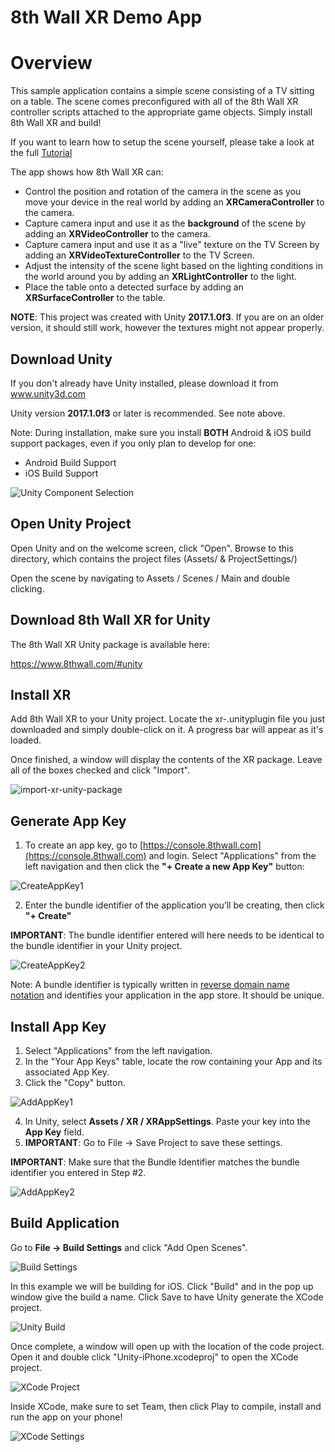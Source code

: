 # 8th Wall XR Demo App

# Overview

This sample application contains a simple scene consisting of a TV sitting on a table. The scene comes preconfigured with all of the 8th Wall XR controller scripts
attached to the appropriate game objects.  Simply install 8th Wall XR and build!

If you want to learn how to setup the scene yourself, please take a look at the full [Tutorial](https://github.com/8thwall/xr-unity/tree/master/projects/8thWallXR-Tutorial)

The app shows how 8th Wall XR can:

* Control the position and rotation of the camera in the scene as you move your device in the real world by adding an **XRCameraController** to the camera.
* Capture camera input and use it as the **background** of the scene by adding an **XRVideoController** to the camera.
* Capture camera input and use it as a "live" texture on the TV Screen by adding an **XRVideoTextureController** to the TV Screen.
* Adjust the intensity of the scene light based on the lighting conditions in the world around you by adding an **XRLightController** to the light.
* Place the table onto a detected surface by adding an **XRSurfaceController** to the table.

**NOTE**: This project was created with Unity **2017.1.0f3**. If you are on an older version, it should still work, however the textures might not appear properly.

## Download Unity

If you don't already have Unity installed, please download it from <a href='https://www.unity3d.com' target='_blank'>www.unity3d.com</a>

Unity version **2017.1.0f3** or later is recommended. See note above.

Note: During installation, make sure you install **BOTH** Android & iOS build support packages, even if you only plan to develop for one:

* Android Build Support
* iOS Build Support

![Unity Component Selection](../8thWallXR-Tutorial/images/unity-component-selection.png)

## Open Unity Project

Open Unity and on the welcome screen, click "Open".  Browse to this directory, which contains the project files (Assets/ & ProjectSettings/)

Open the scene by navigating to Assets / Scenes / Main and double clicking.

## Download 8th Wall XR for Unity

The 8th Wall XR Unity package is available here:

<a href='https://www.8thwall.com/#unity' target='_blank'>https://www.8thwall.com/#unity</a>

## Install XR

Add 8th Wall XR to your Unity project.  Locate the xr-<version>.unityplugin file you just downloaded and simply double-click on it.  A progress bar will appear as it's loaded.

Once finished, a window will display the contents of the XR package.  Leave all of the boxes checked and click "Import".

![import-xr-unity-package](../8thWallXR-Tutorial/images/getting-started-import-xr-unity-package.png)

## Generate App Key

1. To create an app key, go to [https://console.8thwall.com](https://console.8thwall.com) and login. Select "Applications" from the left navigation and then click the **"+ Create a new App Key"** button:

![CreateAppKey1](../8thWallXR-Tutorial/images/console-app-create1.png)

2. Enter the bundle identifier of the application you’ll be creating, then click **"+ Create"**

**IMPORTANT**: The bundle identifier entered will here needs to be identical to the bundle identifier in your Unity project.

![CreateAppKey2](../8thWallXR-Tutorial/images/console-app-create2.png)

Note: A bundle identifier is typically written in [reverse domain name notation](https://en.wikipedia.org/wiki/Reverse_domain_name_notation#Examples) and identifies your application in the app store. It should be unique.

## Install App Key

1. Select "Applications" from the left navigation.
2. In the "Your App Keys" table, locate the row containing your App and its associated App Key. 
3. Click the "Copy" button.

![AddAppKey1](../8thWallXR-Tutorial/images/console-app-copy1.png)

4. In Unity, select **Assets / XR / XRAppSettings**.  Paste your key into the **App Key** field.
5. **IMPORTANT**: Go to File -> Save Project to save these settings.

**IMPORTANT**: Make sure that the Bundle Identifier matches the bundle identifier you entered in Step #2.

![AddAppKey2](../8thWallXR-Tutorial/images/console-app-copy2.png)

## Build Application

Go to **File -> Build Settings** and click "Add Open Scenes".

![Build Settings](../8thWallXR-Tutorial/images/build-settings.png)

In this example we will be building for iOS.  Click "Build" and in the pop up window give the build a name.  Click Save to have Unity generate the XCode project.

![Unity Build](../8thWallXR-Tutorial/images/unity-build.png)

Once complete, a window will open up with the location of the code project.  Open it and double click "Unity-iPhone.xcodeproj" to open the XCode project.

![XCode Project](../8thWallXR-Tutorial/images/xcode-project.png)

Inside XCode, make sure to set Team, then click Play to compile, install and run the app on your phone!

![XCode Settings](../8thWallXR-Tutorial/images/xcode-settings.png)

